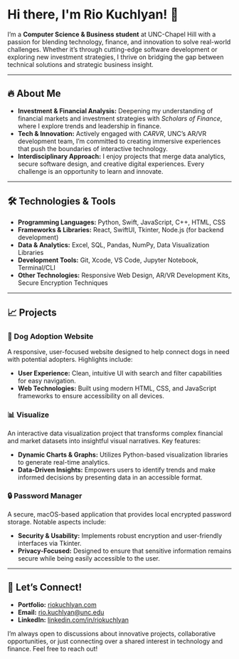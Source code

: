 # Hi there, I'm Rio Kuchlyan! 👋

I’m a **Computer Science & Business student** at UNC-Chapel Hill with a passion for blending technology, finance, and innovation to solve real-world challenges. Whether it’s through cutting-edge software development or exploring new investment strategies, I thrive on bridging the gap between technical solutions and strategic business insight.

---

## 🔥 About Me

- **Investment & Financial Analysis:** Deepening my understanding of financial markets and investment strategies with *Scholars of Finance*, where I explore trends and leadership in finance.
- **Tech & Innovation:** Actively engaged with *CARVR*, UNC’s AR/VR development team, I’m committed to creating immersive experiences that push the boundaries of interactive technology.
- **Interdisciplinary Approach:** I enjoy projects that merge data analytics, secure software design, and creative digital experiences. Every challenge is an opportunity to learn and innovate.

---

## 🛠️ Technologies & Tools

- **Programming Languages:** Python, Swift, JavaScript, C++, HTML, CSS  
- **Frameworks & Libraries:** React, SwiftUI, Tkinter, Node.js (for backend development)  
- **Data & Analytics:** Excel, SQL, Pandas, NumPy, Data Visualization Libraries  
- **Development Tools:** Git, Xcode, VS Code, Jupyter Notebook, Terminal/CLI  
- **Other Technologies:** Responsive Web Design, AR/VR Development Kits, Secure Encryption Techniques

---

## 📈 Projects

### 🐾 Dog Adoption Website
A responsive, user-focused website designed to help connect dogs in need with potential adopters. Highlights include:
- **User Experience:** Clean, intuitive UI with search and filter capabilities for easy navigation.
- **Web Technologies:** Built using modern HTML, CSS, and JavaScript frameworks to ensure accessibility on all devices.

### 📊 Visualize
An interactive data visualization project that transforms complex financial and market datasets into insightful visual narratives. Key features:
- **Dynamic Charts & Graphs:** Utilizes Python-based visualization libraries to generate real-time analytics.
- **Data-Driven Insights:** Empowers users to identify trends and make informed decisions by presenting data in an accessible format.

### 🔒 Password Manager
A secure, macOS-based application that provides local encrypted password storage. Notable aspects include:
- **Security & Usability:** Implements robust encryption and user-friendly interfaces via Tkinter.
- **Privacy-Focused:** Designed to ensure that sensitive information remains secure while being easily accessible to the user.

---

## 🚀 Let’s Connect!

- **Portfolio:** [riokuchlyan.com](https://riokuchlyan.com)
- **Email:** [rio.kuchlyan@unc.edu](mailto:rio.kuchlyan@unc.edu)
- **LinkedIn:** [linkedin.com/in/riokuchlyan](https://www.linkedin.com/in/riokuchlyan)

I’m always open to discussions about innovative projects, collaborative opportunities, or just connecting over a shared interest in technology and finance. Feel free to reach out!

